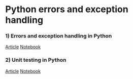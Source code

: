 # Python errors and exception handling

### 1) Errors and exception handling in Python
[Article](https://jayashree8.medium.com/errors-and-exception-handling-in-python-e3560a879119)
[Notebook](https://github.com/jayashree8/Python_guide/blob/master/Python%20errors%20and%20exception%20handling/Errors%20and%20exception%20handling%20in%C2%A0Python.ipynb)

### 2) Unit testing in Python
[Article](https://jayashree8.medium.com/unit-testing-in-python-142abb01b5)
[Notebook](https://github.com/jayashree8/Python_guide/tree/master/Python%20errors%20and%20exception%20handling/Unit%20testing%20in%20Python)